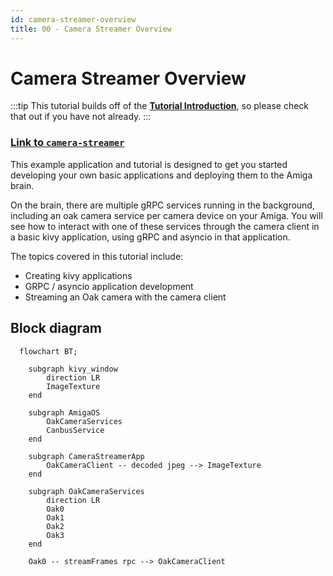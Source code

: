 ```yaml
---
id: camera-streamer-overview
title: 00 - Camera Streamer Overview
---
```


# Camera Streamer Overview

:::tip
This tutorial builds off of the [**Tutorial Introduction**](/docs/tutorials/introduction/tutorial-introduction), so please check that out if you have not already.
:::

### [Link to `camera-streamer`](https://github.com/farm-ng/camera-streamer)

This example application and tutorial is designed to get you started developing your own basic applications and deploying them to the Amiga brain.

On the brain, there are multiple gRPC services running in the background, including an oak camera service per camera device on your Amiga.
You will see how to interact with one of these services through the camera client in a basic kivy application,
using gRPC and asyncio in that application.

The topics covered in this tutorial include:
- Creating kivy applications
- GRPC / asyncio application development
- Streaming an Oak camera with the camera client

## Block diagram

```mermaid
  flowchart BT;

    subgraph kivy_window
        direction LR
        ImageTexture
    end

    subgraph AmigaOS
        OakCameraServices
        CanbusService
    end

    subgraph CameraStreamerApp
        OakCameraClient -- decoded jpeg --> ImageTexture
    end

    subgraph OakCameraServices
        direction LR
        Oak0
        Oak1
        Oak2
        Oak3
    end

    Oak0 -- streamFrames rpc --> OakCameraClient

```
